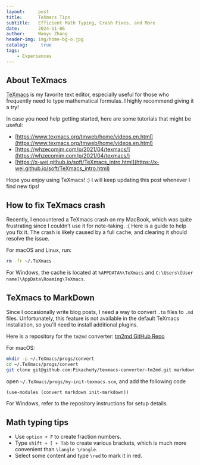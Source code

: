 ```yaml
---
layout:     post
title:      TeXmacs Tips
subtitle:   Efficient Math Typing, Crash Fixes, and More
date:       2024-11-06
author:     Wanyu Zhang
header-img: img/home-bg-o.jpg
catalog: 	 true
tags:
    - Experiences
---
```


## About TeXmacs

[TeXmacs](https://www.texmacs.org/tmweb/home/welcome.en.html) is my favorite text editor, especially useful for those who frequently need to type mathematical formulas. I highly recommend giving it a try!

In case you need help getting started, here are some tutorials that might be useful:

- [https://www.texmacs.org/tmweb/home/videos.en.html](https://www.texmacs.org/tmweb/home/videos.en.html)
- [https://whzecomjm.com/p/2021/04/texmacs/](https://whzecomjm.com/p/2021/04/texmacs/)
- [https://x-wei.github.io/soft/TeXmacs_intro.html](https://x-wei.github.io/soft/TeXmacs_intro.html)

Hope you enjoy using TeXmacs! :) I will keep updating this post whenever I find new tips!

## How to fix TeXmacs crash

Recently, I encountered a TeXmacs crash on my MacBook, which was quite frustrating since I couldn’t use it for note-taking. :( Here is a guide to help you fix it. The crash is likely caused by a full cache, and clearing it should resolve the issue.

For macOS and Linux, run:

```bash
rm -fr ~/.TeXmacs
```

For Windows, the cache is located at `%APPDATA%\TeXmacs` and `C:\Users\[User name]\AppData\Roaming\TeXmacs`.

## TeXmacs to MarkDown

Since I occasionally write blog posts, I need a way to convert `.tm` files to `.md` files. Unfortunately, this feature is not available in the default TeXmacs installation, so you'll need to install additional plugins.

Here is a repository for the `tm2md` converter: [tm2md GitHub Repo](https://github.com/PikachuHy/texmacs-converter-tm2md)

For macOS:

```bash
mkdir -p ~/.TeXmacs/progs/convert
cd ~/.TeXmacs/progs/convert
git clone git@github.com:PikachuHy/texmacs-converter-tm2md.git markdown
```

open `~/.TeXmacs/progs/my-init-texmacs.scm`, and add the following code

```scheme
(use-modules (convert markdown init-markdown))
```

For Windows, refer to the repository instructions for setup details.

## Math typing tips

- Use `option + F` to create fraction numbers.
- Type `shift + [ + Tab` to create various brackets, which is much more convenient than `\langle \rangle`.
- Select some content and type `\red` to mark it in red.